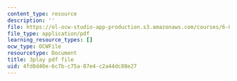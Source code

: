 ```yaml
---
content_type: resource
description: ''
file: https://ol-ocw-studio-app-production.s3.amazonaws.com/courses/6-042j-mathematics-for-computer-science-spring-2015/4fd8d40e6c7bc75a87e4c2a44dc88e27_dW0f62lcCLE.pdf
file_type: application/pdf
learning_resource_types: []
ocw_type: OCWFile
resourcetype: Document
title: 3play pdf file
uid: 4fd8d40e-6c7b-c75a-87e4-c2a44dc88e27
---
```


